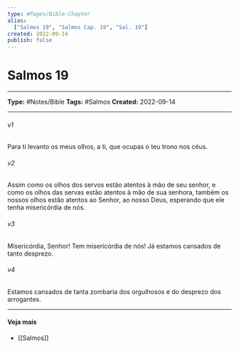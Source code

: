 ```yaml
---
type: #Pages/Bible-Chapter
alias:
  ["Salmos 19", "Salmos Cap. 19", "Sal. 19"]
created: 2022-09-14
publish: false
---
```


# Salmos 19

---

**Type:** #Notes/Bible
**Tags:** #Salmos
**Created:** 2022-09-14

---

###### v1
Para ti levanto os meus olhos, a ti, que ocupas o teu trono nos céus.
###### v2
Assim como os olhos dos servos estão atentos à mão de seu senhor, e como os olhos das servas estão atentos à mão de sua senhora, também os nossos olhos estão atentos ao Senhor, ao nosso Deus, esperando que ele tenha misericórdia de nós.
###### v3
Misericórdia, Senhor! Tem misericórdia de nós! Já estamos cansados de tanto desprezo.
###### v4
Estamos cansados de tanta zombaria dos orgulhosos e do desprezo dos arrogantes.


---

#### Veja mais

- [[Salmos]]
